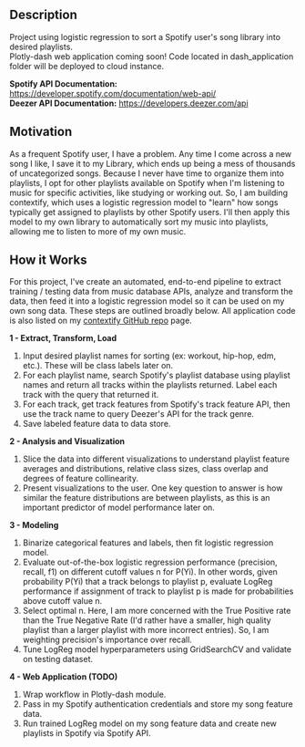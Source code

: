 ## Description
Project using logistic regression to sort a Spotify user's song library into desired playlists.  
Plotly-dash web application coming soon! Code located in dash_application folder will be deployed to cloud instance.

**Spotify API Documentation:** https://developer.spotify.com/documentation/web-api/  
**Deezer API Documentation:** https://developers.deezer.com/api  

## Motivation
As a frequent Spotify user, I have a problem. Any time I come across a new song I like, I save it to my Library, which ends up being a mess of thousands of uncategorized songs.
Because I never have time to organize them into playlists, I opt for other playlists available on Spotify when I'm listening to music for specific activities, like studying or working out. 
So, I am building contextify, which uses a logistic regression model to "learn" how songs typically get 
assigned to playlists by other Spotify users. I'll then apply this model to my own library to automatically sort my music into playlists, allowing me to listen
to more of my own music. 

## How it Works
For this project, I've create an automated, end-to-end pipeline to extract training / testing data from music database APIs, analyze and transform the data, then feed it into a logistic 
regression model so it can be used on my own song data. These steps are outlined broadly below. All application code is also listed on my [contextify GitHub repo](https://github.com/andrec279/contextify) page.  
  
**1 - Extract, Transform, Load**
1. Input desired playlist names for sorting (ex: workout, hip-hop, edm, etc.). These will be class labels later on.
2. For each playlist name, search Spotify's playlist database using playlist names and return all tracks within the playlists returned. Label each track with the query that returned it.
3. For each track, get track features from Spotify's track feature API, then use the track name to query Deezer's API for the track genre.
4. Save labeled feature data to data store.  
  
**2 - Analysis and Visualization**
1. Slice the data into different visualizations to understand playlist feature averages and distributions, relative class sizes, class overlap and degrees of feature collinearity. 
2. Present visualizations to the user. One key question to answer is how similar the feature distributions are between playlists, as this is an important predictor of model performance later on.

**3 - Modeling**
1. Binarize categorical features and labels, then fit logistic regression model.
2. Evaluate out-of-the-box logistic regression performance (precision, recall, f1) on different cutoff values n for P(Yi). In other words, given probability P(Yi) that a track belongs to playlist p, 
evaluate LogReg performance if assignment of track to playlist p is made for probabilities above cutoff value n.
3. Select optimal n. Here, I am more concerned with the True Positive rate than the True Negative Rate (I'd rather have a smaller, high quality playlist than a larger playlist
with more incorrect entries). So, I am weighting precision's importance over recall.
4. Tune LogReg model hyperparameters using GridSearchCV and validate on testing dataset.

**4 - Web Application (TODO)**
1. Wrap workflow in Plotly-dash module.
2. Pass in my Spotify authentication credentials and store my song feature data.
3. Run trained LogReg model on my song feature data and create new playlists in Spotify via Spotify API.
